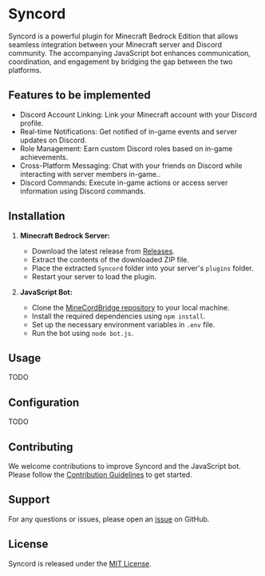 # Syncord

Syncord is a powerful plugin for Minecraft Bedrock Edition that allows seamless integration between your Minecraft server and Discord community. The accompanying JavaScript bot enhances communication, coordination, and engagement by bridging the gap between the two platforms.

## Features to be implemented

- Discord Account Linking: Link your Minecraft account with your Discord profile.
- Real-time Notifications: Get notified of in-game events and server updates on Discord.
- Role Management: Earn custom Discord roles based on in-game achievements.
- Cross-Platform Messaging: Chat with your friends on Discord while interacting with server members in-game..
- Discord Commands: Execute in-game actions or access server information using Discord commands.

## Installation

1. **Minecraft Bedrock Server:**
   - Download the latest release from [Releases](link-to-releases-page).
   - Extract the contents of the downloaded ZIP file.
   - Place the extracted `Syncord` folder into your server's `plugins` folder.
   - Restart your server to load the plugin.

2. **JavaScript Bot:**
   - Clone the [MineCordBridge repository](https://github.com/0xReality/MineCordBridge) to your local machine.
   - Install the required dependencies using `npm install`.
   - Set up the necessary environment variables in `.env` file.
   - Run the bot using `node bot.js`.

## Usage

TODO
## Configuration

TODO

## Contributing

We welcome contributions to improve Syncord and the JavaScript bot. Please follow the [Contribution Guidelines](CONTRIBUTING.md) to get started.

## Support

For any questions or issues, please open an [issue](link-to-issues-page) on GitHub.

## License

Syncord is released under the [MIT License](LICENSE.md).

